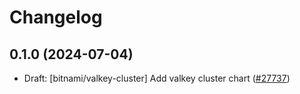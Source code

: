 # Changelog

## 0.1.0 (2024-07-04)

* Draft: [bitnami/valkey-cluster] Add valkey cluster chart ([#27737](https://github.com/bitnami/charts/pull/27737))
